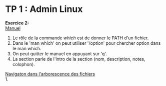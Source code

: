 # TP 1 : Admin Linux

**Exercice 2:**  
<ins>Manuel</ins>
1. Le rôle de la commande *which* est de donner le PATH d'un fichier.
2. Dans le 'man which' on peut utiliser '/option' pour chercher option dans le man which.
3. On peut quitter le manuel en appuyant sur 'q'.
4. La section parle de l'intro de la section (nom, description, notes, colophon).  
  
  <ins>Navigaton dans l'arborescence des fichiers</ins>  
1.
